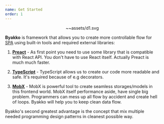 ```yaml
---
name: Get Started
order: 1
---
```


<center>
    ~~assets/d1.svg
</center>

**Byakko** is framework that allows you to create more controllable flow for [SPA](https://en.wikipedia.org/wiki/Single-page_application) using built-in tools and required external libraries:

1. **[Preact](https://preactjs.com/)** - As first point you need to use some library that is compatible with React API. You don't have to use React itself. Actually Preact is much much faster.

2. **[TypeScript](https://www.typescriptlang.org/)** - TypeScript allows us to create our code more readable and safe. It's required because of e.g decorators.

3. **[MobX](https://mobx.js.org/)** - MobX is powerful tool to create seamless storages/models in this frontend world. MobX itself performance aside, have single big problem. Programmers can mess up all flow by accident and create hell of loops. Byakko will help you to keep clean data flow.

Byakko's second greatest advantage is the concept that mix multiple needed programming design patterns in cleanest possible way.
